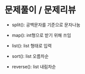 # 문제풀이 / 문제리뷰

- split(): 공백문자를 기준으로 문자나눔
- map(): int형으로 받기 위해 쓰임 
- list(): list 형태로 입력

- sort(): list 오름차순 
- reverse(): list 내림차순

